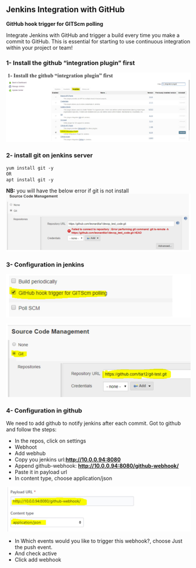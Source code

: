 ## Jenkins Integration with GitHub

**GitHub hook trigger for GITScm polling**

Integrate Jenkins with GitHub and trigger a build every time you make a commit to GitHub. This is essential for starting to use continuous integration within your project or team!

### 1- Install the github “integration plugin” first
![](/images/jenkins13.JPG)

### 2- install git on jenkins server
```
yum install git -y
OR
apt install git -y
```

**NB:** you will have the below error if git is not install
![](/images/jenkins14.JPG)

### 3- Configuration in jenkins
![](/images/jenkins17.JPG)

![](/images/jenkins16.JPG)

### 4- Configuration in github
We need to add github to notify jenkins after each commit. Got to github and follow the steps:
- In the repos, click on settings
- Webhoot
- Add webhub
- Copy you jenkins url:**http://10.0.0.94:8080**
- Append github-webhook: **http://10.0.0.94:8080/github-webhook/**
- Paste it in payload url
- In content type, choose application/json

![](/images/jenkins15.JPG)

- In Which events would you like to trigger this webhook?, choose Just the push event.
- And check active
- Click add webhook
